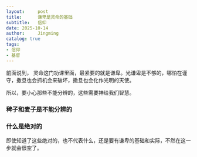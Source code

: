 ```yaml
---
layout:     post
title:      谦卑是灵命的基础
subtitle:   信仰
date: 2025-10-14
author:     Jingming
catalog: true
tags: 
- 信仰
- 基督
---
```


前面说到， 灵命这门功课里面，最紧要的就是谦卑。光谦卑是不够的，哪怕在谨守，撒旦也会抓机会来破坏，撒旦也会化作光明的天使。

所以，要小心那些不能分辨的，这些需要神给我们智慧。

### 稗子和麦子是不能分辨的



### 什么是绝对的


即使知道了这些绝对的，也不代表什么，还是要有谦卑的基础和实际，不然在这一步就会很空了。